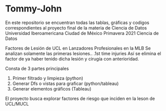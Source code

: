 # Tommy-John
En este repositorio se encuentran todas las tablas, gráficas y codigos correspondientes al proyecto final de la materia de Ciencia de Datos
Universidad Iberoamericana Ciudad de México
Primavera 2021
Ciencia de Datos

Factores de Lesión de UCL en Lanzadores Profesionales en la MLB 
Se analizan solamente las primeras lesiones.. .1st time injuries
Así se elimina el factor de ya haber tenido dicha lesión y cirugía con anterioridad. 

Consta de 3 partes principales
1. Primer filtrado y limpieza (python)
2. Generar Dfs o vistas para graficar (python/tableau)
3. Generar elementos gráficos (Tableau)

El proyecto busca explorar factores de riesgo que inciden en la leson de UCL/MUCL
